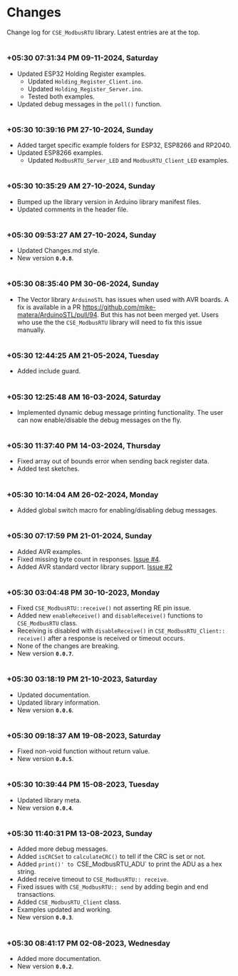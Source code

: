 
# Changes

Change log for `CSE_ModbusRTU` library. Latest entries are at the top.


#
### **+05:30 07:31:34 PM 09-11-2024, Saturday**

  - Updated ESP32 Holding Register examples.
    - Updated `Holding_Register_Client.ino`.
    - Updated `Holding_Register_Server.ino`.
    - Tested both examples.
  - Updated debug messages in the `poll()` function.

#
### **+05:30 10:39:16 PM 27-10-2024, Sunday**

  - Added target specific example folders for ESP32, ESP8266 and RP2040.
  - Updated ESP8266 examples.
    - Updated `ModbusRTU_Server_LED` and `ModbusRTU_Client_LED` examples.

#
### **+05:30 10:35:29 AM 27-10-2024, Sunday**

  - Bumped up the library version in Arduino library manifest files.
  - Updated comments in the header file.

#
### **+05:30 09:53:27 AM 27-10-2024, Sunday**

  - Updated Changes.md style.
  - New version **`0.0.8`**.

#
### **+05:30 08:35:40 PM 30-06-2024, Sunday**

  - The Vector library `ArduinoSTL` has issues when used with AVR boards. A fix is available in a PR https://github.com/mike-matera/ArduinoSTL/pull/94. But this has not been merged yet. Users who use the the `CSE_ModbusRTU` library will need to fix this issue manually.

#
### **+05:30 12:44:25 AM 21-05-2024, Tuesday**

  - Added include guard.

#
### **+05:30 12:25:48 AM 16-03-2024, Saturday**

  - Implemented dynamic debug message printing functionality. The user can now enable/disable the debug messages on the fly.

#
### **+05:30 11:37:40 PM 14-03-2024, Thursday**

  - Fixed array out of bounds error when sending back register data.
  - Added test sketches.

#
### **+05:30 10:14:04 AM 26-02-2024, Monday**

  - Added global switch macro for enabling/disabling debug messages.

#
### **+05:30 07:17:59 PM 21-01-2024, Sunday**

  - Added AVR examples.
  - Fixed missing byte count in responses. [Issue #4](https://github.com/CIRCUITSTATE/CSE_ModbusRTU/issues/4).
  - Added AVR standard vector library support. [Issue #2](https://github.com/CIRCUITSTATE/CSE_ModbusRTU/issues/2)

#
### **+05:30 03:04:48 PM 30-10-2023, Monday**

  - Fixed `CSE_ModbusRTU::receive()` not asserting RE pin issue.
  - Added new `enableReceive()` and `disableReceive()` functions to `CSE_ModbusRTU` class.
  - Receiving is disabled with `disableReceive()` in `CSE_ModbusRTU_Client:: receive()` after a response is received or timeout occurs.
  - None of the changes are breaking.
  - New version **`0.0.7`**.

#
### **+05:30 03:18:19 PM 21-10-2023, Saturday**

  - Updated documentation.
  - Updated library information.
  - New version **`0.0.6`**.

#
### **+05:30 09:18:37 AM 19-08-2023, Saturday**

  - Fixed non-void function without return value.
  - New version **`0.0.5`**.

#
### **+05:30 10:39:44 PM 15-08-2023, Tuesday**

  - Updated library meta.
  - New version **`0.0.4`**.

#
### **+05:30 11:40:31 PM 13-08-2023, Sunday**

  - Added more debug messages.
  - Added `isCRCSet` to `calculateCRC()` to tell if the CRC is set or not.
  - Added `print()' to `CSE_ModbusRTU_ADU` to print the ADU as a hex string.
  - Added receive timeout to `CSE_ModbusRTU:: receive`.
  - Fixed issues with `CSE_ModbusRTU:: send` by adding begin and end transactions.
  - Added `CSE_ModbusRTU_Client` class.
  - Examples updated and working.
  - New version **`0.0.3`**.

#
### **+05:30 08:41:17 PM 02-08-2023, Wednesday**

  - Added more documentation.
  - New version **`0.0.2`**.

